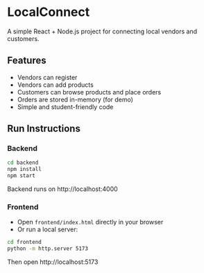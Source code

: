 # LocalConnect

A simple React + Node.js project for connecting local vendors and customers.

## Features
- Vendors can register
- Vendors can add products
- Customers can browse products and place orders
- Orders are stored in-memory (for demo)
- Simple and student-friendly code

## Run Instructions

### Backend
```bash
cd backend
npm install
npm start
```
Backend runs on http://localhost:4000

### Frontend
- Open `frontend/index.html` directly in your browser
- Or run a local server:
```bash
cd frontend
python -m http.server 5173
```
Then open http://localhost:5173
